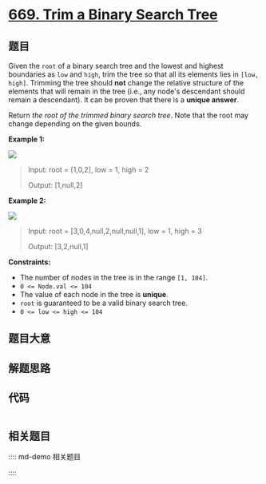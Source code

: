 # [669. Trim a Binary Search Tree](https://leetcode.com/problems/trim-a-binary-search-tree/)

## 题目

Given the `root` of a binary search tree and the lowest and highest boundaries
as `low` and `high`, trim the tree so that all its elements lies in `[low,
high]`. Trimming the tree should **not** change the relative structure of the
elements that will remain in the tree (i.e., any node's descendant should
remain a descendant). It can be proven that there is a **unique answer**.

Return _the root of the trimmed binary search tree_. Note that the root may
change depending on the given bounds.



**Example 1:**

![](https://assets.leetcode.com/uploads/2020/09/09/trim1.jpg)

> Input: root = [1,0,2], low = 1, high = 2
> 
> Output: [1,null,2]

**Example 2:**

![](https://assets.leetcode.com/uploads/2020/09/09/trim2.jpg)

> Input: root = [3,0,4,null,2,null,null,1], low = 1, high = 3
> 
> Output: [3,2,null,1]

**Constraints:**

  * The number of nodes in the tree is in the range `[1, 104]`.
  * `0 <= Node.val <= 104`
  * The value of each node in the tree is **unique**.
  * `root` is guaranteed to be a valid binary search tree.
  * `0 <= low <= high <= 104`


## 题目大意

## 解题思路

## 代码

```javascript

```

## 相关题目

:::: md-demo 相关题目

::::
